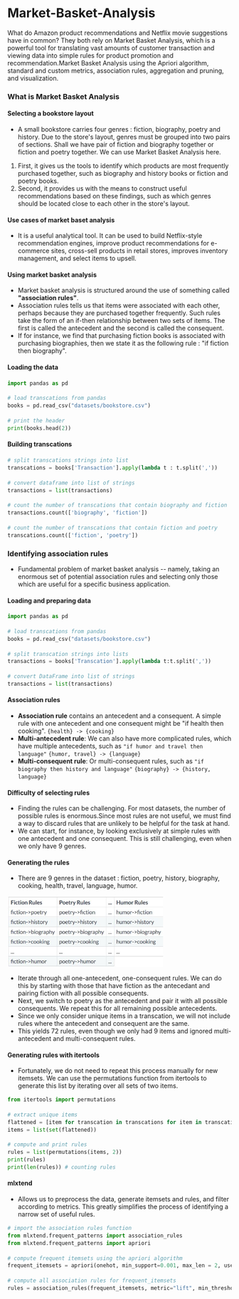 # Market-Basket-Analysis
What do Amazon product recommendations and Netflix movie suggestions have in common? They both rely on Market Basket Analysis, which is a powerful tool for translating vast amounts of customer transaction and viewing data into simple rules for product promotion and recommendation.Market Basket Analysis using the Apriori algorithm, standard and custom metrics, association rules, aggregation and pruning, and visualization.

### What is Market Basket Analysis

#### Selecting a bookstore layout
- A small bookstore carries four genres : fiction, biography, poetry and history. Due to the store's layout, genres must be grouped into two pairs of sections. Shall we have pair of fiction and biography together or fiction and poetry together. We can use Market Basket Analysis here.

1. First, it gives us the tools to identify which products are most frequently purchased together, such as biography and history books or fiction and poetry books.
2. Second, it provides us with the means to construct useful recommendations based on these findings, such as which genres should be located close to each other in the store's layout.

#### Use cases of market baset analysis
- It is a useful analytical tool. It can be used to build Netflix-style recommendation engines, improve product recommendations for e-commerce sites, cross-sell products in retail stores, improves inventory management, and select items to upsell.

#### Using market basket analysis
- Market basket analysis is structured around the use of something called **"association rules"**.
- Association rules tells us that items were associated with each other, perhaps because they are purchased together frequently. Such rules take the form of an if-then relationship between two sets of items. The first is called the antecedent and the second is called the consequent.
- If for instance, we find that purchasing fiction books is associated with purchasing biographies, then we state it as the following rule : "if fiction then biography". 

#### Loading the data

```python
import pandas as pd

# load transcations from pandas
books = pd.read_csv("datasets/bookstore.csv")

# print the header
print(books.head(2))
```

#### Building transcations

```python
# split transcations strings into list
transcations = books['Transaction'].apply(lambda t : t.split(','))

# convert dataframe into list of strings
transactions = list(transactions)

# count the number of transcations that contain biography and fiction
transactions.count(['biography', 'fiction'])

# count the number of transcations that contain fiction and poetry
transcations.count(['fiction', 'poetry'])
```

### Identifying association rules
- Fundamental problem of market basket analysis -- namely, taking an enormous set of potential association rules and selecting only those which are useful for a specific business application.

#### Loading and preparing data

```python
import pandas as pd

# load transcations from pandas
books = pd.read_csv("datasets/bookstore.csv")

# split transcation strings into lists
transactions = books['Transcation'].apply(lambda t:t.split(','))

# convert DataFrame into list of strings
transactions = list(transactions)
```

#### Association rules
- **Association rule** contains an antecedent and a consequent. A simple rule with one antecedent and one consequent might be "if health then cooking". `{health} -> {cooking}`
- **Multi-antecedent rule**: We can also have more complicated rules, which have multiple antecedents, such as `"if humor and travel then language"` `{humor, travel} -> {language}`
- **Multi-consequent rule**: Or multi-consequent rules, such as `"if biography then history and language"` `{biography} -> {history, language}`

#### Difficulty of selecting rules
- Finding the rules can be challenging. For most datasets, the number of possible rules is enormous.Since most rules are not useful, we must find a way to discard rules that are unlikely to be helpful for the task at hand.
- We can start, for instance, by looking exclusively at simple rules with one antecedent and one consequent. This is still challenging, even when we only have 9 genres.

#### Generating the rules
- There are 9 genres in the dataset : fiction, poetry, history, biography, cooking, health, travel, language, humor.

<img src="data/rules.JPG" width="350" title="Rules">

- Iterate through all one-antecedent, one-consequent rules. We can do this by starting with those that have fiction as the antecedant and pairing fiction with all possible consequents. 
- Next, we switch to poetry as the antecedent and pair it with all possible consequents. We repeat this for all remaining possible antecedents.
- Since we only consider unique items in a transcation, we will not include rules where the antecedent and consequent are the same. 
- This yields 72 rules, even though we only had 9 items and ignored multi-antecedent and multi-consequent rules.

#### Generating rules with itertools
- Fortunately, we do not need to repeat this process manually for new itemsets. We can use the permutations function from itertools to generate this list by iterating over all sets of two items.

```python
from itertools import permutations

# extract unique items
flattened = [item for transcation in transcations for item in transcation]
items = list(set(flattened))

# compute and print rules
rules = list(permutations(items, 2))
print(rules)
print(len(rules)) # counting rules
```

#### mlxtend
- Allows us to preprocess the data, generate itemsets and rules, and filter according to metrics. This greatly simplifies the process of identifying a narrow set of useful rules.

```python
# import the association rules function
from mlxtend.frequent_patterns import association_rules
from mlxtend.frequent_patterns import apriori

# compute frequent itemsets using the apriori algorithm
frequent_itemsets = apriori(onehot, min_support=0.001, max_len = 2, use_colnames=True)

# compute all association rules for frequent_itemsets
rules = association_rules(frequent_itemsets, metric="lift", min_threshold=1.0)
```







